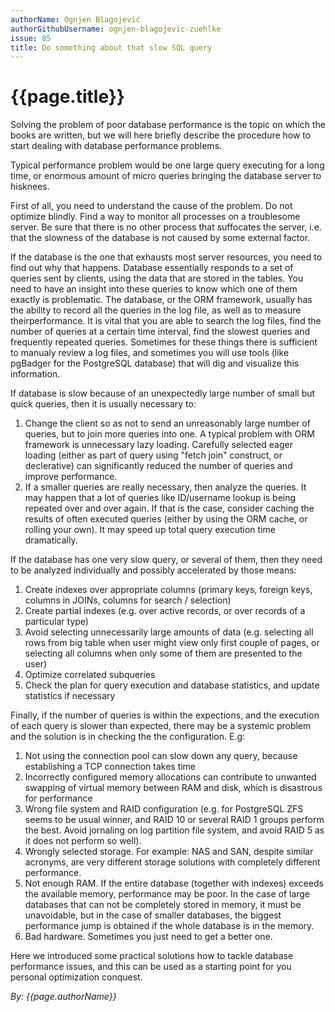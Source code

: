 ```yaml
---
authorName: Ognjen Blagojević
authorGithubUsername: ognjen-blagojevic-zuehlke
issue: 85
title: Do something about that slow SQL query
---
```

# {{page.title}}

Solving the problem of poor database performance is the topic on which the books are written, but we will here briefly describe the procedure how to start dealing with database performance problems.

Typical performance problem would be one large query executing for a long time, or enormous amount of micro queries bringing the database server to hisknees.

First of all, you need to understand the cause of the problem. Do not optimize blindly. Find a way to monitor all processes on a troublesome server. Be sure that there is no other process that suffocates the server, i.e. that the slowness of the database is not caused by some external factor.

If the database is the one that exhausts most server resources, you need to find out why that happens. Database essentially responds to a set of queries sent by clients, using the data that are stored in the tables. You need to have an insight into these queries to know which one of them exactly is problematic. The database, or the ORM framework, usually has the ability to record all the queries in the log file, as well as to measure theirperformance. It is vital that you are able to search the log files, find the number of queries at a certain time interval, find the slowest queries and frequently repeated queries. Sometimes for these things there is sufficient to manualy review a log files, and sometimes you will use tools (like pgBadger for the PostgreSQL database) that will dig and visualize this information.

If database is slow because of an unexpectedly large number of small but quick queries, then it is usually necessary to: 
1. Change the client so as not to send an unreasonably large number of queries, but to join more queries into one. A typical problem with ORM framework is unnecessary lazy loading. Carefully selected eager loading (either as part of query using "fetch join" construct, or declerative) can significantly reduced the number of queries and improve performance.
1. If a smaller queries are really necessary, then analyze the queries. It may happen that a lot of queries like ID/username lookup is being repeated over and over again. If that is the case, consider caching the results of often executed queries (either by using the ORM cache, or rolling your own). It may speed up total query execution time dramatically.

If the database has one very slow query, or several of them, then they need to be analyzed individually and possibly accelerated by those means:
1. Create indexes over appropriate columns (primary keys, foreign keys, columns in JOINs, columns for search / selection)
1. Create partial indexes (e.g. over active records, or over records of a particular type)
1. Avoid selecting unnecessarily large amounts of data (e.g. selecting all rows from big table when user might view only first couple of pages, or selecting all columns when only some of them are presented to the user)
1. Optimize correlated subqueries
1. Check the plan for query execution and database statistics, and update statistics if necessary

Finally, if the number of queries is within the expections, and the execution of each query is slower than expected, there may be a systemic problem and the solution is in checking the the configuration. E.g:
1. Not using the connection pool can slow down any query, because establishing a TCP connection takes time
1. Incorrectly configured memory allocations can contribute to unwanted swapping of virtual memory between RAM and disk, which is disastrous for performance
1. Wrong file system and RAID configuration (e.g. for PostgreSQL ZFS seems to be usual winner, and RAID 10 or several RAID 1 groups perform the best. Avoid jornaling on log partition file system, and avoid RAID 5 as it does not perform so well).
1. Wrongly selected storage. For example: NAS and SAN, despite similar acronyms, are very different storage solutions with completely different performance.
1. Not enough RAM. If the entire database (together with indexes) exceeds the available memory, performance may be poor. In the case of large databases that can not be completely stored in memory, it must be unavoidable, but in the case of smaller databases, the biggest performance jump is obtained if the whole database is in the memory.
1. Bad hardware. Sometimes you just need to get a better one.

Here we introduced some practical solutions how to tackle database performance issues, and this can be used as a starting point for you personal optimization conquest.

*By: {{page.authorName}}*
